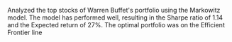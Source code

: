 Analyzed the top stocks of Warren Buffet's portfolio using the Markowitz model. The model has performed well, resulting in the Sharpe ratio of 1.14 and the Expected return of 27%. The optimal portfolio was on the Efficient Frontier line
